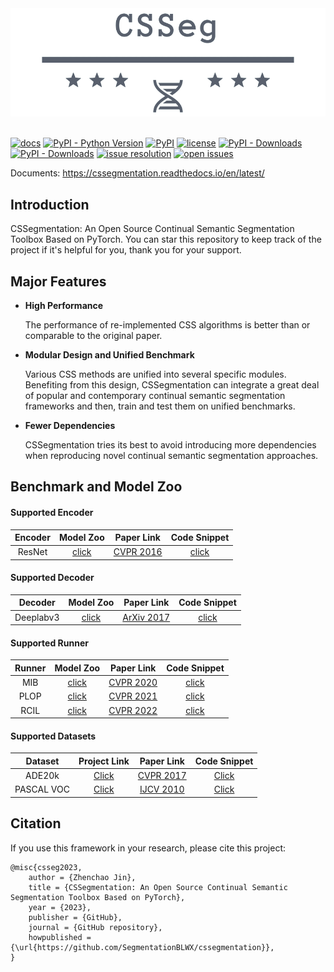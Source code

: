 <div align="center">
  <img src="./docs/logo.png" width="600"/>
</div>
<br />

[![docs](https://img.shields.io/badge/docs-latest-blue)](https://cssegmentation.readthedocs.io/en/latest/)
[![PyPI - Python Version](https://img.shields.io/pypi/pyversions/cssegmentation)](https://pypi.org/project/cssegmentation/)
[![PyPI](https://img.shields.io/pypi/v/cssegmentation)](https://pypi.org/project/cssegmentation)
[![license](https://img.shields.io/github/license/SegmentationBLWX/cssegmentation.svg)](https://github.com/SegmentationBLWX/cssegmentation/blob/master/LICENSE)
[![PyPI - Downloads](https://pepy.tech/badge/cssegmentation)](https://pypi.org/project/cssegmentation/)
[![PyPI - Downloads](https://img.shields.io/pypi/dm/cssegmentation?style=flat-square)](https://pypi.org/project/cssegmentation/)
[![issue resolution](https://isitmaintained.com/badge/resolution/SegmentationBLWX/cssegmentation.svg)](https://github.com/SegmentationBLWX/cssegmentation/issues)
[![open issues](https://isitmaintained.com/badge/open/SegmentationBLWX/cssegmentation.svg)](https://github.com/SegmentationBLWX/cssegmentation/issues)

Documents: https://cssegmentation.readthedocs.io/en/latest/


## Introduction

CSSegmentation: An Open Source Continual Semantic Segmentation Toolbox Based on PyTorch.
You can star this repository to keep track of the project if it's helpful for you, thank you for your support.


## Major Features

- **High Performance**

  The performance of re-implemented CSS algorithms is better than or comparable to the original paper.
 
- **Modular Design and Unified Benchmark**
  
  Various CSS methods are unified into several specific modules.
  Benefiting from this design, CSSegmentation can integrate a great deal of popular and contemporary continual semantic segmentation frameworks and then, train and test them on unified benchmarks.
  
- **Fewer Dependencies**

  CSSegmentation tries its best to avoid introducing more dependencies when reproducing novel continual semantic segmentation approaches.
  

## Benchmark and Model Zoo

#### Supported Encoder

| Encoder                | Model Zoo                                                   | Paper Link                                                    | Code Snippet                                             |
| :-:                    | :-:                                                         | :-:                                                           | :-:                                                      |
| ResNet                 | [click](./docs/modelzoo/mib)                                | [CVPR 2016](https://arxiv.org/pdf/1512.03385.pdf)             | [click](./csseg/modules/models/encoders/resnet.py)       |

#### Supported Decoder

| Decoder                | Model Zoo                                                   | Paper Link                                                    | Code Snippet                                             |
| :-:                    | :-:                                                         | :-:                                                           | :-:                                                      |
| Deeplabv3              | [click](./docs/modelzoo/mib)                                | [ArXiv 2017](https://arxiv.org/pdf/1706.05587.pdf)            | [click](./csseg/modules/models/decoders/aspphead.py)     |

#### Supported Runner

| Runner                 | Model Zoo                                                   | Paper Link                                                    | Code Snippet                                             |
| :-:                    | :-:                                                         | :-:                                                           | :-:                                                      |
| MIB                    | [click](./docs/modelzoo/mib)                                | [CVPR 2020](https://arxiv.org/pdf/2002.00718.pdf)             | [click](./csseg/modules/runners/mib.py)                  |
| PLOP                   | [click](./docs/modelzoo/plop)                               | [CVPR 2021](https://arxiv.org/pdf/2011.11390.pdf)             | [click](./csseg/modules/runners/plop.py)                 |
| RCIL                   | [click](./docs/modelzoo/rcil)                               | [CVPR 2022](https://arxiv.org/pdf/2203.05402.pdf)             | [click](./csseg/modules/runners/rcil.py)                 |

#### Supported Datasets

| Dataset                | Project Link                                                                               | Paper Link                                                                                | Code Snippet                                             |
| :-:                    | :-:                                                                                        | :-:                                                                                       | :-:                                                      |
| ADE20k                 | [Click](https://groups.csail.mit.edu/vision/datasets/ADE20K/)                              | [CVPR 2017](https://arxiv.org/pdf/1608.05442.pdf)                                         | [Click](./csseg/modules/datasets/ade20k.py)              |
| PASCAL VOC             | [Click](http://host.robots.ox.ac.uk/pascal/VOC/)                                           | [IJCV 2010](http://host.robots.ox.ac.uk/pascal/VOC/pubs/everingham10.pdf)                 | [Click](./csseg/modules/datasets/voc.py)                 |


## Citation

If you use this framework in your research, please cite this project:

```
@misc{csseg2023,
    author = {Zhenchao Jin},
    title = {CSSegmentation: An Open Source Continual Semantic Segmentation Toolbox Based on PyTorch},
    year = {2023},
    publisher = {GitHub},
    journal = {GitHub repository},
    howpublished = {\url{https://github.com/SegmentationBLWX/cssegmentation}},
}
```